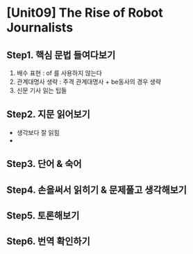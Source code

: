 # [Unit09] The Rise of Robot Journalists

## Step1. 핵심 문법 들여다보기
  1) 배수 표현 : of 를 사용하지 않는다
  2) 관계대명사 생략 : 주격 관계대명사 + be동사의 경우 생략
  3) 신문 기사 읽는 팁들   
  
## Step2. 지문 읽어보기  
  - 생각보다 잘 읽힘   
  -  
## Step3. 단어 & 숙어
## Step4. 손을써서 읽히기 & 문제풀고 생각해보기     
## Step5. 토론해보기
## Step6. 번역 확인하기
